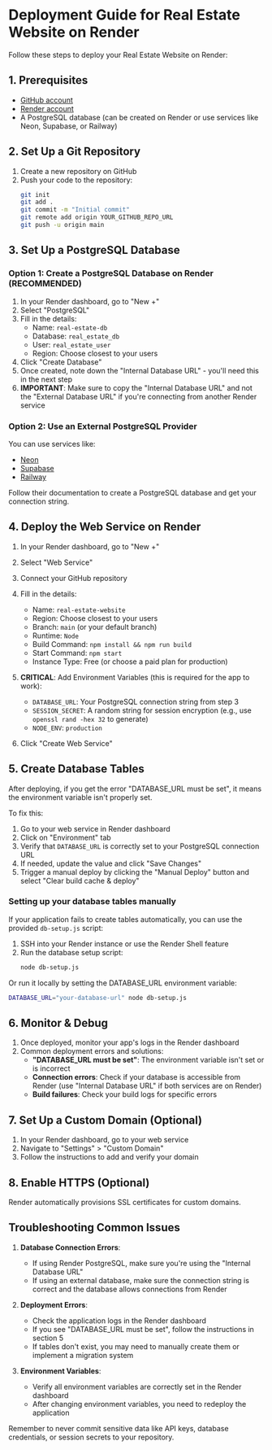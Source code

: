 # Deployment Guide for Real Estate Website on Render

Follow these steps to deploy your Real Estate Website on Render:

## 1. Prerequisites

- [GitHub account](https://github.com/join)
- [Render account](https://render.com/)
- A PostgreSQL database (can be created on Render or use services like Neon, Supabase, or Railway)

## 2. Set Up a Git Repository

1. Create a new repository on GitHub
2. Push your code to the repository:
   ```bash
   git init
   git add .
   git commit -m "Initial commit"
   git remote add origin YOUR_GITHUB_REPO_URL
   git push -u origin main
   ```

## 3. Set Up a PostgreSQL Database

### Option 1: Create a PostgreSQL Database on Render (RECOMMENDED)

1. In your Render dashboard, go to "New +"
2. Select "PostgreSQL"
3. Fill in the details:
   - Name: `real-estate-db`
   - Database: `real_estate_db`
   - User: `real_estate_user`
   - Region: Choose closest to your users
4. Click "Create Database"
5. Once created, note down the "Internal Database URL" - you'll need this in the next step
6. **IMPORTANT**: Make sure to copy the "Internal Database URL" and not the "External Database URL" if you're connecting from another Render service

### Option 2: Use an External PostgreSQL Provider

You can use services like:
- [Neon](https://neon.tech/)
- [Supabase](https://supabase.com/)
- [Railway](https://railway.app/)

Follow their documentation to create a PostgreSQL database and get your connection string.

## 4. Deploy the Web Service on Render

1. In your Render dashboard, go to "New +"
2. Select "Web Service"
3. Connect your GitHub repository
4. Fill in the details:
   - Name: `real-estate-website`
   - Region: Choose closest to your users
   - Branch: `main` (or your default branch)
   - Runtime: `Node`
   - Build Command: `npm install && npm run build`
   - Start Command: `npm start`
   - Instance Type: Free (or choose a paid plan for production)

5. **CRITICAL**: Add Environment Variables (this is required for the app to work):
   - `DATABASE_URL`: Your PostgreSQL connection string from step 3
   - `SESSION_SECRET`: A random string for session encryption (e.g., use `openssl rand -hex 32` to generate)
   - `NODE_ENV`: `production`

6. Click "Create Web Service"

## 5. Create Database Tables

After deploying, if you get the error "DATABASE_URL must be set", it means the environment variable isn't properly set.

To fix this:
1. Go to your web service in Render dashboard
2. Click on "Environment" tab
3. Verify that `DATABASE_URL` is correctly set to your PostgreSQL connection URL
4. If needed, update the value and click "Save Changes"
5. Trigger a manual deploy by clicking the "Manual Deploy" button and select "Clear build cache & deploy"

### Setting up your database tables manually

If your application fails to create tables automatically, you can use the provided `db-setup.js` script:

1. SSH into your Render instance or use the Render Shell feature
2. Run the database setup script:
   ```bash
   node db-setup.js
   ```
   
Or run it locally by setting the DATABASE_URL environment variable:
```bash
DATABASE_URL="your-database-url" node db-setup.js
```

## 6. Monitor & Debug

1. Once deployed, monitor your app's logs in the Render dashboard
2. Common deployment errors and solutions:
   - **"DATABASE_URL must be set"**: The environment variable isn't set or is incorrect
   - **Connection errors**: Check if your database is accessible from Render (use "Internal Database URL" if both services are on Render)
   - **Build failures**: Check your build logs for specific errors

## 7. Set Up a Custom Domain (Optional)

1. In your Render dashboard, go to your web service
2. Navigate to "Settings" > "Custom Domain"
3. Follow the instructions to add and verify your domain

## 8. Enable HTTPS (Optional)

Render automatically provisions SSL certificates for custom domains.

## Troubleshooting Common Issues

1. **Database Connection Errors**: 
   - If using Render PostgreSQL, make sure you're using the "Internal Database URL"
   - If using an external database, make sure the connection string is correct and the database allows connections from Render

2. **Deployment Errors**:
   - Check the application logs in the Render dashboard
   - If you see "DATABASE_URL must be set", follow the instructions in section 5
   - If tables don't exist, you may need to manually create them or implement a migration system

3. **Environment Variables**:
   - Verify all environment variables are correctly set in the Render dashboard
   - After changing environment variables, you need to redeploy the application

Remember to never commit sensitive data like API keys, database credentials, or session secrets to your repository.